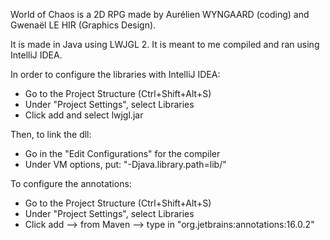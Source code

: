 World of Chaos is a 2D RPG made by Aurélien WYNGAARD (coding) and Gwenaël LE HIR (Graphics Design).

It is made in Java using LWJGL 2.
It is meant to me compiled and ran using IntelliJ IDEA.

In order to configure the libraries with IntelliJ IDEA:
- Go to the Project Structure (Ctrl+Shift+Alt+S)
- Under "Project Settings", select Libraries
- Click add and select lwjgl.jar

Then, to link the dll:
- Go in the "Edit Configurations" for the compiler
- Under VM options, put: "-Djava.library.path=lib/"

To configure the annotations:
- Go to the Project Structure (Ctrl+Shift+Alt+S)
- Under "Project Settings", select Libraries
- Click add --> from Maven --> type in "org.jetbrains:annotations:16.0.2"
